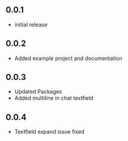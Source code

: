 ## 0.0.1

- initial release

## 0.0.2

- Added example project and documentation

## 0.0.3

- Updated Packages
- Added multiline in chat textfield

## 0.0.4

- Textfield expand issue fixed
